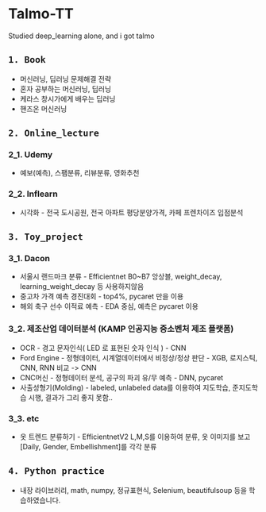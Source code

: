 # Talmo-TT

Studied deep_learning alone, and i got talmo

## `1. Book`
* 머신러닝, 딥러닝 문제해결 전략
* 혼자 공부하는 머신러닝, 딥러닝
* 케라스 창시가에게 배우는 딥러닝
* 핸즈온 머신러닝

## `2. Online_lecture`
### 2_1. Udemy
* 예보(예측), 스팸분류, 리뷰분류, 영화추천

### 2_2. Inflearn
* 시각화 - 전국 도시공원, 전국 아파트 평당분양가격, 카페 프렌차이즈 입점분석

## `3. Toy_project`
### 3_1. Dacon
* 서울시 랜드마크 분류 - Efficientnet B0~B7 앙상블, weight_decay, learning_weight_decay 등 사용하지않음
* 중고차 가격 예측 경진대회 - top4%, pycaret 만을 이용
* 해외 축구 선수 이적료 예측 - EDA 중심, 예측은 pycaret 이용

### 3_2. 제조산업 데이터분석 (KAMP 인공지능 중소벤처 제조 플랫폼) 
* OCR - 경고 문자인식( LED 로 표현된 숫자 인식 ) - CNN
* Ford Engine - 정형데이터, 시계열데이터에서 비정상/정상 판단 - XGB, 로지스틱, CNN, RNN 비교 -> CNN
* CNC머신 - 정형데이터 분석, 공구의 파괴 유/무 예측 - DNN, pycaret
* 사출성형기(Molding) - labeled, unlabeled data를 이용하여 지도학습, 준지도학습 시행, 결과가 그리 좋지 못함..

### 3_3. etc
* 옷 트렌드 분류하기 - EfficientnetV2 L,M,S를 이용하여 분류, 옷 이미지를 보고 [Daily, Gender, Embellishment]를 각각 분류

## `4. Python practice`
* 내장 라이브러리, math, numpy, 정규표현식, Selenium, beautifulsoup 등을 학습하였습니다.
